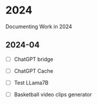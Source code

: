 # 2024
Documenting Work in 2024

## 2024-04

- [ ] ChatGPT bridge

- [ ] ChatGPT Cache

- [ ] Test LLama7B

- [ ] Basketball video clips generator
